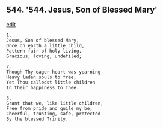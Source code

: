 
## 544.  '544. Jesus, Son of Blessed Mary'
[edit](https://docs.google.com/document/d/1arITEjXx0_J29NUdOLuQ8eNKhyvFkVfB/edit?mode=html)






    1.
    Jesus, Son of blessed Mary,
    Once on earth a little child,
    Pattern fair of holy living,
    Gracious, loving, undefiled;

    2.
    Though Thy eager heart was yearning
    Heavy laden souls to free,
    Yet Thou calledst little children
    In their happiness to Thee.

    3.
    Grant that we, like little children,
    Free from pride and guile my be;
    Cheerful, trusting, safe, protected
    By the blessed Trinity.

